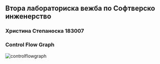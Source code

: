 ## Втора лабораториска вежба по Софтверско инженерство
### Христина Степаноска 183007
### Control Flow Graph
![controlflowgraph](https://user-images.githubusercontent.com/103345424/171955223-7dcb5b4e-a135-4542-adc5-74b95ed61134.png)
